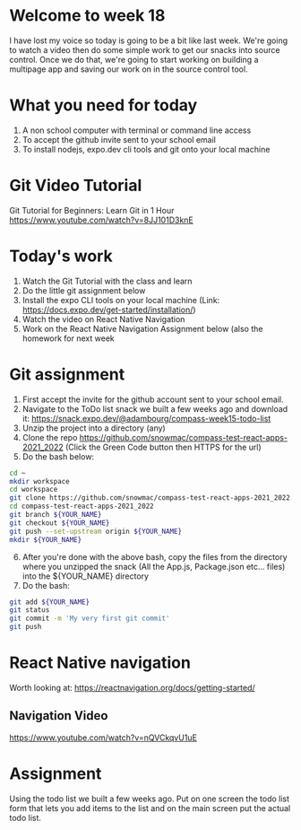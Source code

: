 # Welcome to week 18 

I have lost my voice so today is going to be a bit like last week. We're going to watch a video then do some simple work to get our snacks into source control. Once we do that, we're going to start working on building a multipage app and saving our work on in the source control tool. 

# What you need for today

1. A non school computer with terminal or command line access 
2. To accept the github invite sent to your school email
3. To install nodejs, expo.dev cli tools and git onto your local machine

# Git Video Tutorial  

Git Tutorial for Beginners: Learn Git in 1 Hour
https://www.youtube.com/watch?v=8JJ101D3knE

# Today's work

1. Watch the Git Tutorial with the class and learn
2. Do the little git assignment below 
3. Install the expo CLI tools on your local machine (Link: https://docs.expo.dev/get-started/installation/) 
4. Watch the video on React Native Navigation
5. Work on the React Native Navigation Assignment below (also the homework for next week

# Git assignment 

1. First accept the invite for the github account sent to your school email. 
2. Navigate to the ToDo list snack we built a few weeks ago and download it: https://snack.expo.dev/@adambourg/compass-week15-todo-list 
3. Unzip the project into a directory (any)
4. Clone the repo https://github.com/snowmac/compass-test-react-apps-2021_2022 (Click the Green Code button then HTTPS for the url)
5. Do the bash below: 
```bash 
cd ~
mkdir workspace
cd workspace 
git clone https://github.com/snowmac/compass-test-react-apps-2021_2022.git 
cd compass-test-react-apps-2021_2022
git branch ${YOUR_NAME} 
git checkout ${YOUR_NAME}
git push --set-upstream origin ${YOUR_NAME}
mkdir ${YOUR_NAME}
```
6. After you're done with the above bash, copy the files from the directory where you unzipped the snack (All the App.js, Package.json etc... files) into the ${YOUR_NAME} directory
7. Do the bash: 
```bash
git add ${YOUR_NAME}
git status
git commit -m 'My very first git commit'
git push
```

# React Native navigation 

Worth looking at: https://reactnavigation.org/docs/getting-started/ 

## Navigation Video 

https://www.youtube.com/watch?v=nQVCkqvU1uE 

# Assignment 

Using the todo list we built a few weeks ago. Put on one screen the todo list form that lets you add items to the list and on the main screen put the actual todo list. 


